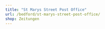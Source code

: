 ```yaml
---
title: "St Marys Street Post Office"
url: /bedford/st-marys-street-post-office/
shop: Zeitungen
---
```

